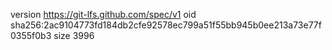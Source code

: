 version https://git-lfs.github.com/spec/v1
oid sha256:2ac9104773fd184db2cfe92578ec799a51f55bb945b0ee213a73e77f0355f0b3
size 3996
